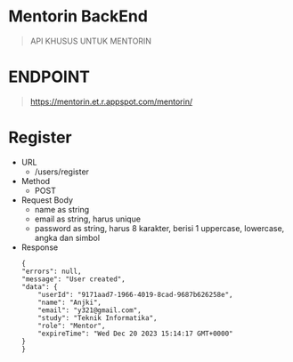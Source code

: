 # Mentorin BackEnd 
> API KHUSUS UNTUK MENTORIN 

# ENDPOINT
> https://mentorin.et.r.appspot.com/mentorin/

# Register
- URL
    - /users/register
- Method
    - POST
- Request Body
    - name as string
    - email as string, harus unique
    - password as string, harus 8 karakter, berisi 1 uppercase, lowercase, angka dan simbol
- Response
    ```
    {
    "errors": null,
    "message": "User created",
    "data": {
        "userId": "9171aad7-1966-4019-8cad-9687b626258e",
        "name": "Anjki",
        "email": "y321@gmail.com",
        "study": "Teknik Informatika",
        "role": "Mentor",
        "expireTime": "Wed Dec 20 2023 15:14:17 GMT+0000"
    }
  }
    ```

